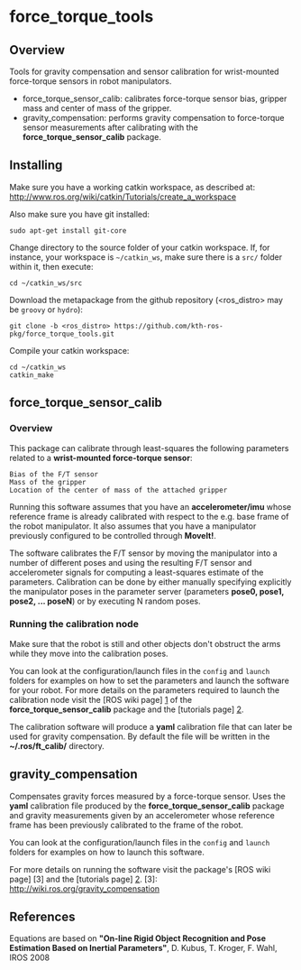 force_torque_tools
======================


Overview
---------------------------------------------
Tools for gravity compensation and sensor calibration for wrist-mounted force-torque sensors in robot manipulators.

* force_torque_sensor_calib: calibrates force-torque sensor bias, gripper mass and center of mass of the gripper.
* gravity_compensation: performs gravity compensation to force-torque sensor measurements after calibrating with the  **force_torque_sensor_calib** package.


Installing
---------------------------------------------

Make sure you have a working catkin workspace, as described at:
http://www.ros.org/wiki/catkin/Tutorials/create_a_workspace

Also make sure you have git installed:

    sudo apt-get install git-core

Change directory to the source folder of your catkin workspace.
If, for instance, your workspace is `~/catkin_ws`, make sure there is
a `src/` folder within it, then execute:

    cd ~/catkin_ws/src

Download the metapackage from the github repository (<ros_distro> may be `groovy` or `hydro`):

    git clone -b <ros_distro> https://github.com/kth-ros-pkg/force_torque_tools.git

Compile your catkin workspace:

    cd ~/catkin_ws
    catkin_make



force_torque_sensor_calib
---------------------------------------------

### Overview ###

This package can calibrate through least-squares the following parameters related to a **wrist-mounted force-torque sensor**:

    Bias of the F/T sensor
    Mass of the gripper
    Location of the center of mass of the attached gripper


Running this software assumes that you have an **accelerometer/imu** whose reference frame is already calibrated with respect to the e.g. base frame of the robot manipulator. It also assumes that you have a manipulator previously configured to be controlled through **MoveIt!**. 

The software calibrates the F/T sensor by moving the manipulator into a number of different poses and using
the resulting F/T sensor and accelerometer signals for computing a least-squares estimate of the parameters.
Calibration can be done by either manually specifying explicitly the manipulator poses in the parameter server (parameters **pose0, pose1, pose2, ... poseN**) or by executing N random poses.


### Running the calibration node ###
Make sure that the robot is still and other objects don't obstruct the arms while they move into the calibration poses.

You can look at the configuration/launch files in the `config` and `launch` folders for examples on how to set the parameters and launch the software for your robot. For more details on the parameters required to launch the calibration node visit the [ROS wiki page] [1] of the **force_torque_sensor_calib** package and the [tutorials page] [2].

The calibration software will produce a **yaml** calibration file that can later be used for gravity compensation. By default the file will be written in the **~/.ros/ft_calib/** directory.

[1]: http://wiki.ros.org/force_torque_sensor_calib
[2]: http://wiki.ros.org/force_torque_tools/Tutorials


gravity_compensation
---------------------------------------------
Compensates gravity forces measured by a force-torque sensor.
Uses the **yaml** calibration file produced by the **force_torque_sensor_calib** package and gravity measurements given by an accelerometer whose reference frame has been previously calibrated to the frame of the robot.

You can look at the configuration/launch files in the `config` and `launch` folders for examples on how to launch this software.

For more details on running the software visit the package's [ROS wiki page] [3] and the [tutorials page] [2].
[3]: http://wiki.ros.org/gravity_compensation


References
---------------------------------------------
Equations are based on **"On-line Rigid Object Recognition and Pose Estimation Based on Inertial Parameters"**, D. Kubus, T. Kroger, F. Wahl, IROS 2008



